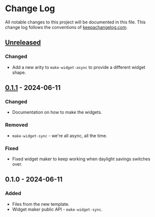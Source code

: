 # Change Log
All notable changes to this project will be documented in this file. This change log follows the conventions of [keepachangelog.com](http://keepachangelog.com/).

## [Unreleased]
### Changed
- Add a new arity to `make-widget-async` to provide a different widget shape.

## [0.1.1] - 2024-06-11
### Changed
- Documentation on how to make the widgets.

### Removed
- `make-widget-sync` - we're all async, all the time.

### Fixed
- Fixed widget maker to keep working when daylight savings switches over.

## 0.1.0 - 2024-06-11
### Added
- Files from the new template.
- Widget maker public API - `make-widget-sync`.

[Unreleased]: https://github.com/stopachka/alpha-cel/compare/0.1.1...HEAD
[0.1.1]: https://github.com/stopachka/alpha-cel/compare/0.1.0...0.1.1
